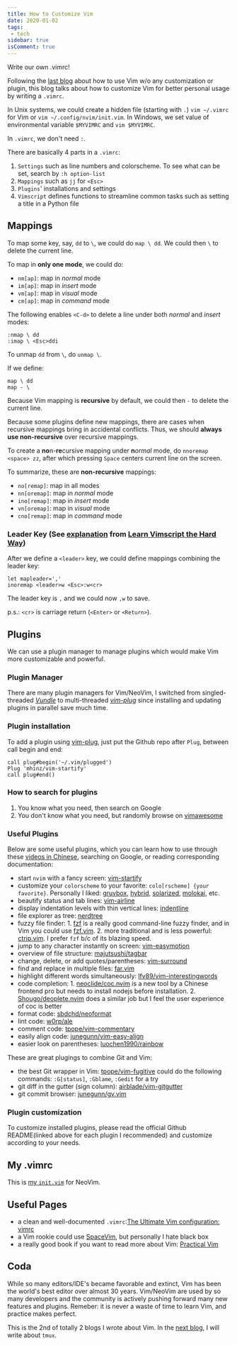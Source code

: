 ```yaml
---
title: How to Customize Vim
date: 2020-01-02
tags:
 - tech
sidebar: true
isComment: true
---
```


Write our own .vimrc!

Following the [last blog](Vim-commands.md) about how to use Vim w/o any customization or plugin, this blog talks about how to customize Vim for better personal usage by writing a `.vimrc`.

In Unix systems, we could create a hidden file (starting with `.`) `vim ~/.vimrc` for Vim or `vim ~/.config/nvim/init.vim`. In Windows, we set value of environmental variable `$MYVIMRC` and `vim $MYVIMRC`.

In `.vimrc`, we don't need `:`.

There are basically 4 parts in a `.vimrc`:

1. `Settings` such as line numbers and colorscheme. To see what can be set, search by `:h option-list`
2. `Mappings` such as `jj` for `<Esc>`
3. `Plugins`' installations and settings
4. `Vimscript` defines functions to streamline common tasks such as setting a title in a Python file

## Mappings

To map some key, say, `dd` to `\`, we could do `map \ dd`. We could then `\` to delete the current line.

To map in **only one mode**, we could do:

- `nm[ap]`: map in *normal* mode
- `im[ap]`: map in *insert* mode
- `vm[ap]`: map in *visual* mode
- `cm[ap]`: map in *command* mode

The following enables `<C-d>` to delete a line under both *normal* and *insert* modes:

```vim
:nmap \ dd
:imap \ <Esc>ddi
```

To unmap `dd` from `\`, do `unmap \`.

If we define:

```vim
map \ dd
map - \
```

Because Vim mapping is **recursive** by default, we could then `-` to delete the current line.

Because some plugins define new mappings, there are cases when recursive mappings bring in accidental conflicts. Thus, we should **always use non-recursive** over recursive mappings.

To create a **no**n-**re**cursive mapping under **n***ormal* mode, do `nnoremap <space> zz`, after which pressing `Space` centers current line on the screen.

To summarize, these are **non-recursive** mappings:

- `no[remap]`: map in all modes
- `nn[oremap]`: map in *normal* mode
- `ino[remap]`: map in *insert* mode
- `vn[oremap]`: map in *visual* mode
- `cno[remap]`: map in *command* mode

### Leader Key (See [explanation](https://learnvimscriptthehardway.stevelosh.com/chapters/06.html#leader) from [Learn Vimscript the Hard Way](https://learnvimscriptthehardway.stevelosh.com))

After we define a `<leader>` key, we could define mappings combining the leader key:

```vim
let mapleader=','
inoremap <leader>w <Esc>:w<cr>
```

The leader key is `,` and we could now `,w` to save.

p.s.: `<cr>` is carriage return (`<Enter>` or `<Return>`).

## Plugins

We can use a plugin manager to manage plugins which would make Vim more customizable and powerful.

### Plugin Manager

There are many plugin managers for Vim/NeoVim, I switched from singled-threaded [*Vundle*](https://github.com/VundleVim/Vundle.vim) to multi-threaded [*vim-plug*](https://github.com/junegunn/vim-plug) since installing and updating plugins in parallel save much time.

### Plugin installation

To add a plugin using [vim-plug](https://github.com/junegunn/vim-plug), just put the Github repo after `Plug`, between call begin and end:

```vim
call plug#begin('~/.vim/plugged')
Plug 'mhinz/vim-startify'
call plug#end()
```

### How to search for plugins

1. You know what you need, then search on Google
2. You don't know what you need, but randomly browse on [vimawesome](https://vimawesome.com)

### Useful Plugins

Below are some useful plugins, which you can learn how to use through these [videos in Chinese](https://www.imooc.com/learn/1129), searching on Google, or reading corresponding documentation:

- start `nvim` with a fancy screen: [vim-startify](https://github.com/mhinz/vim-startify)
- customize your `colorscheme` to your favorite: `colo[rscheme] {your favorite}`. Personally I liked: [gruvbox](https://github.com/morhetz/gruvbox), [hybrid](https://github.com/w0ng/vim-hybrid), [solarized](https://github.com/altercation/vim-colors-solarized), [molokai](https://github.com/tomasr/molokai), etc.
- beautify status and tab lines: [vim-airline](https://github.com/vim-airline/vim-airline)
- display indentation levels with thin vertical lines: [indentline](https://github.com/yggdroot/indentline)
- file explorer as tree: [nerdtree](https://github.com/scrooloose/nerdtree)
- fuzzy file finder: 1. [fzf](https://github.com/junegunn/fzf) is a really good command-line fuzzy finder, and in Vim you could use [fzf.vim](https://github.com/junegunn/fzf.vim). 2. more traditional and is less powerful: [ctrip.vim](https://github.com/ctrlpvim/ctrip.vim). I prefer `fzf` b/c of its blazing speed.
- jump to any character instantly on screen: [vim-easymotion](https://github.com/easymotion/vim-easymotion)
- overview of file structure: [majutsushi/tagbar](https://github.com/majutsushi/tagbar)
- change, delete, or add quotes/parentheses: [vim-surround](https://github.com/tpope/vim-surround)
- find and replace in multiple files: [far.vim](https://github.com/brooth/far.vim)
- highlight different words simultaneously: [lfv89/vim-interestingwords](https://github.com/lfv89/vim-interestingwords)
- code completion: 1. [neoclide/coc.nvim](https://github.com/neoclide/coc.nvim) is a new tool by a Chinese frontend pro but needs to install nodejs before installation. 2. [Shougo/deoplete.nvim](https://github.com/Shougo/deoplete.nvim) does a similar job but I feel the user experience of coc is better
- format code: [sbdchd/neoformat](https://github.com/sbdchd/neoformat)
- lint code: [w0rp/ale](https://github.com/dense-analysis/ale)
- comment code: [tpope/vim-commentary](https://github.com/tpope/vim-commentary)
- easily align code: [junegunn/vim-easy-align](https://github.com/junegunn/vim-easy-align)
- easier look on parentheses: [luochen1990/rainbow](https://github.com/luochen1990/rainbow)

These are great plugings to combine Git and Vim:

- the best Git wrapper in Vim: [tpope/vim-fugitive](https://github.com/tpope/vim-fugitive) could do the following commands: `:G[status]`, `:Gblame`, `:Gedit` for a try
- git diff in the gutter (sign column): [airblade/vim-gitgutter](https://github.com/airblade/vim-gitgutter)
- git commit browser: [junegunn/gv.vim](https://github.com/junegunn/gv.vim)

### Plugin customization

To customize installed plugins, please read the official Github README(linked above for each plugin I recommended) and customize according to your needs.

## My .vimrc

This is [my `init.vim`](https://github.com/franklinqin0/dotfiles/blob/master/nvim/init.vim) for NeoVim.

## Useful Pages

- a clean and well-documented `.vimrc`:[The Ultimate Vim configuration: vimrc](https://github.com/amix/vimrc)
- a Vim rookie could use [SpaceVim](https://spacevim.org/), but personally I hate black box
- a really good book if you want to read more about Vim: [Practical Vim](https://isidore.co/calibre/get/pdf/5334)

## Coda

While so many editors/IDE's became favorable and extinct, Vim has been the world's best editor over almost 30 years. Vim/NeoVim are used by so many developers and the community is actively pushing forward many new features and plugins. Remeber: it is never a waste of time to learn Vim, and practice makes perfect.

This is the 2nd of totally 2 blogs I wrote about Vim. In the [next blog](Tmux), I will write about `tmux`.
